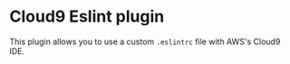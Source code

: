 # Cloud9 Eslint plugin

This plugin allows you to use a custom `.eslintrc` file with AWS's Cloud9 IDE.   
